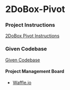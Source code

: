 # 2DoBox-Pivot

### Project Instructions

[2DoBox Pivot Instructions](http://frontend.turing.io/projects/2DoBox-Pivot-Mod1.html)

### Given Codebase

[Given Codebase](https://github.com/turingschool-projects/2dobox-pivot-1)

#### Project Management Board

* [Waffle.io](https://waffle.io/AdamMescher/2DoBox-Pivot)
